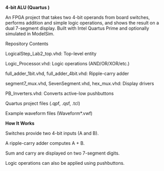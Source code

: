 **4-bit ALU (Quartus )**

An FPGA project that takes two 4-bit operands from board switches, performs addition and simple logic operations, and shows the result on a dual 7-segment display. Built with Intel Quartus Prime and optionally simulated in ModelSim.

Repository Contents

LogicalStep_Lab2_top.vhd: Top-level entity

Logic_Processor.vhd: Logic operations (AND/OR/XOR/etc.)

full_adder_1bit.vhd, full_adder_4bit.vhd: Ripple-carry adder

segment7_mux.vhd, SevenSegment.vhd, hex_mux.vhd: Display drivers

PB_Inverters.vhd: Converts active-low pushbuttons

Quartus project files (.qpf, .qsf, .tcl)

Example waveform files (Waveform*.vwf)

**How It Works**

Switches provide two 4-bit inputs (A and B).

A ripple-carry adder computes A + B.

Sum and carry are displayed on two 7-segment digits.

Logic operations can also be applied using pushbuttons.
